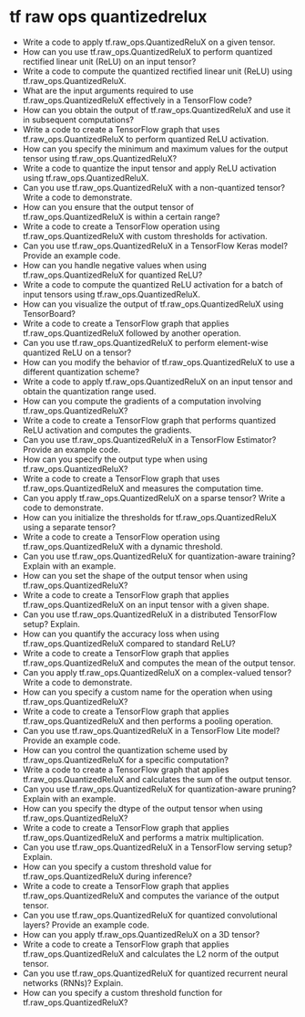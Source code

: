 # tf raw ops quantizedrelux

- Write a code to apply tf.raw_ops.QuantizedReluX on a given tensor.
- How can you use tf.raw_ops.QuantizedReluX to perform quantized rectified linear unit (ReLU) on an input tensor?
- Write a code to compute the quantized rectified linear unit (ReLU) using tf.raw_ops.QuantizedReluX.
- What are the input arguments required to use tf.raw_ops.QuantizedReluX effectively in a TensorFlow code?
- How can you obtain the output of tf.raw_ops.QuantizedReluX and use it in subsequent computations?
- Write a code to create a TensorFlow graph that uses tf.raw_ops.QuantizedReluX to perform quantized ReLU activation.
- How can you specify the minimum and maximum values for the output tensor using tf.raw_ops.QuantizedReluX?
- Write a code to quantize the input tensor and apply ReLU activation using tf.raw_ops.QuantizedReluX.
- Can you use tf.raw_ops.QuantizedReluX with a non-quantized tensor? Write a code to demonstrate.
- How can you ensure that the output tensor of tf.raw_ops.QuantizedReluX is within a certain range?
- Write a code to create a TensorFlow operation using tf.raw_ops.QuantizedReluX with custom thresholds for activation.
- Can you use tf.raw_ops.QuantizedReluX in a TensorFlow Keras model? Provide an example code.
- How can you handle negative values when using tf.raw_ops.QuantizedReluX for quantized ReLU?
- Write a code to compute the quantized ReLU activation for a batch of input tensors using tf.raw_ops.QuantizedReluX.
- How can you visualize the output of tf.raw_ops.QuantizedReluX using TensorBoard?
- Write a code to create a TensorFlow graph that applies tf.raw_ops.QuantizedReluX followed by another operation.
- Can you use tf.raw_ops.QuantizedReluX to perform element-wise quantized ReLU on a tensor?
- How can you modify the behavior of tf.raw_ops.QuantizedReluX to use a different quantization scheme?
- Write a code to apply tf.raw_ops.QuantizedReluX on an input tensor and obtain the quantization range used.
- How can you compute the gradients of a computation involving tf.raw_ops.QuantizedReluX?
- Write a code to create a TensorFlow graph that performs quantized ReLU activation and computes the gradients.
- Can you use tf.raw_ops.QuantizedReluX in a TensorFlow Estimator? Provide an example code.
- How can you specify the output type when using tf.raw_ops.QuantizedReluX?
- Write a code to create a TensorFlow graph that uses tf.raw_ops.QuantizedReluX and measures the computation time.
- Can you apply tf.raw_ops.QuantizedReluX on a sparse tensor? Write a code to demonstrate.
- How can you initialize the thresholds for tf.raw_ops.QuantizedReluX using a separate tensor?
- Write a code to create a TensorFlow operation using tf.raw_ops.QuantizedReluX with a dynamic threshold.
- Can you use tf.raw_ops.QuantizedReluX for quantization-aware training? Explain with an example.
- How can you set the shape of the output tensor when using tf.raw_ops.QuantizedReluX?
- Write a code to create a TensorFlow graph that applies tf.raw_ops.QuantizedReluX on an input tensor with a given shape.
- Can you use tf.raw_ops.QuantizedReluX in a distributed TensorFlow setup? Explain.
- How can you quantify the accuracy loss when using tf.raw_ops.QuantizedReluX compared to standard ReLU?
- Write a code to create a TensorFlow graph that applies tf.raw_ops.QuantizedReluX and computes the mean of the output tensor.
- Can you apply tf.raw_ops.QuantizedReluX on a complex-valued tensor? Write a code to demonstrate.
- How can you specify a custom name for the operation when using tf.raw_ops.QuantizedReluX?
- Write a code to create a TensorFlow graph that applies tf.raw_ops.QuantizedReluX and then performs a pooling operation.
- Can you use tf.raw_ops.QuantizedReluX in a TensorFlow Lite model? Provide an example code.
- How can you control the quantization scheme used by tf.raw_ops.QuantizedReluX for a specific computation?
- Write a code to create a TensorFlow graph that applies tf.raw_ops.QuantizedReluX and calculates the sum of the output tensor.
- Can you use tf.raw_ops.QuantizedReluX for quantization-aware pruning? Explain with an example.
- How can you specify the dtype of the output tensor when using tf.raw_ops.QuantizedReluX?
- Write a code to create a TensorFlow graph that applies tf.raw_ops.QuantizedReluX and performs a matrix multiplication.
- Can you use tf.raw_ops.QuantizedReluX in a TensorFlow serving setup? Explain.
- How can you specify a custom threshold value for tf.raw_ops.QuantizedReluX during inference?
- Write a code to create a TensorFlow graph that applies tf.raw_ops.QuantizedReluX and computes the variance of the output tensor.
- Can you use tf.raw_ops.QuantizedReluX for quantized convolutional layers? Provide an example code.
- How can you apply tf.raw_ops.QuantizedReluX on a 3D tensor?
- Write a code to create a TensorFlow graph that applies tf.raw_ops.QuantizedReluX and calculates the L2 norm of the output tensor.
- Can you use tf.raw_ops.QuantizedReluX for quantized recurrent neural networks (RNNs)? Explain.
- How can you specify a custom threshold function for tf.raw_ops.QuantizedReluX?